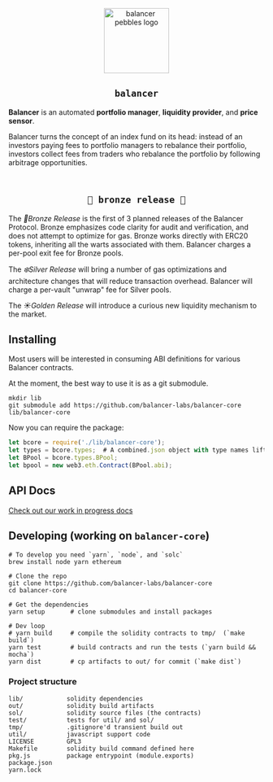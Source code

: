 <p align=center>
<img width="128px" src="https://balancer-labs.github.io/pebbles/images/pebbles-pad.256w.png" alt="balancer pebbles logo"/>
</p>

<h2 align=center><code>balancer</code></h2>

**Balancer** is an automated **portfolio manager**, **liquidity provider**, and **price sensor**.

Balancer turns the concept of an index fund on its head: instead of an investors paying fees
to portfolio managers to rebalance their portfolio, investors collect fees from traders who rebalance
the portfolio by following arbitrage opportunities.

<h2 align=center><br/><code>🍂 bronze release 🍂</code></h2>

The *🍂Bronze Release*  is the first of 3 planned releases of the Balancer Protocol.
Bronze emphasizes code clarity for audit and verification, and does not attempt to optimize for gas.
Bronze works directly with ERC20 tokens, inheriting all the warts associated with them.
Balancer charges a per-pool exit fee for Bronze pools.

The *❄️Silver Release* will bring a number of gas optimizations and architecture changes that will reduce transaction overhead.
Balancer will charge a per-vault "unwrap" fee for Silver pools.

The *☀️Golden Release* will introduce a curious new liquidity mechanism to the market.

## Installing

Most users will be interested in consuming ABI definitions for various Balancer contracts.

At the moment, the best way to use it is as a git submodule.

```
mkdir lib
git submodule add https://github.com/balancer-labs/balancer-core lib/balancer-core
```

Now you can require the package:

```javascript
let bcore = require('./lib/balancer-core');
let types = bcore.types;  # A combined.json object with type names lifted
let BPool = bcore.types.BPool;
let bpool = new web3.eth.Contract(BPool.abi);
```

## API Docs

[Check out our work in progress docs](https://github.com/balancer-labs/balancer-page/blob/master/api.md)

## Developing (working on `balancer-core`)

```
# To develop you need `yarn`, `node`, and `solc`
brew install node yarn ethereum

# Clone the repo
git clone https://github.com/balancer-labs/balancer-core
cd balancer-core

# Get the dependencies
yarn setup       # clone submodules and install packages

# Dev loop
# yarn build     # compile the solidity contracts to tmp/  (`make build`)
yarn test        # build contracts and run the tests (`yarn build && mocha`)
yarn dist        # cp artifacts to out/ for commit (`make dist`)
```

### Project structure

```
lib/            solidity dependencies
out/            solidity build artifacts
sol/            solidity source files (the contracts)
test/           tests for util/ and sol/
tmp/            .gitignore'd transient build out
util/           javascript support code
LICENSE         GPL3
Makefile        solidity build command defined here
pkg.js          package entrypoint (module.exports)
package.json
yarn.lock
```

